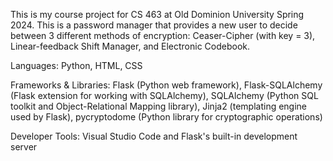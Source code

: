 This is my course project for CS 463 at Old Dominion University Spring 2024.
This is a password manager that provides a new user to decide between 3 different methods of encryption:
Ceaser-Cipher (with key = 3), Linear-feedback Shift Manager, and Electronic Codebook.

Languages: Python, HTML, CSS

Frameworks & Libraries: Flask (Python web framework), Flask-SQLAlchemy (Flask extension for working with 
SQLAlchemy), SQLAlchemy (Python SQL toolkit and Object-Relational Mapping library), Jinja2 (templating engine used by Flask), pycryptodome (Python library for cryptographic operations)

Developer Tools: Visual Studio Code and Flask's built-in development server